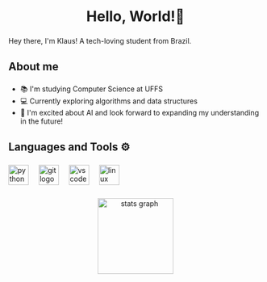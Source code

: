 <h1 align="center">Hello, World!👋</h1>

###

<p align="left">Hey there, I'm Klaus! A tech-loving student from Brazil.</p>

###

<h2 align="left">About me</h2>

###

<p align="left">
    <ul>
        <li>📚 I'm studying Computer Science at UFFS</li>
        <li>💻 Currently exploring algorithms and data structures</li>
        <li>🌟 I'm excited about AI and look forward to expanding my understanding in the future!</li>
    </ul>
</p>

###

<h2 align="left">Languages and Tools ⚙️</h2>

###

<div align="left">
  <img src="https://cdn.jsdelivr.net/gh/devicons/devicon/icons/python/python-original.svg" height="40" alt="python logo"  />
  <img width="12" />
  <img src="https://cdn.jsdelivr.net/gh/devicons/devicon/icons/git/git-original.svg" height="40" alt="git logo"  />
  <img width="12" />
  <img src="https://cdn.jsdelivr.net/gh/devicons/devicon/icons/vscode/vscode-original.svg" height="40" alt="vscode logo"  />
  <img width="12" />
  <img src="https://cdn.jsdelivr.net/gh/devicons/devicon/icons/linux/linux-original.svg" height="40" alt="linux logo"  />
</div>

###

<div align="center">
  <img src="https://github-readme-stats.vercel.app/api?username=KlausAnd&hide_title=false&hide_rank=false&show_icons=true&include_all_commits=true&count_private=true&disable_animations=false&theme=monokai&locale=en&hide_border=false&order=1" height="150" alt="stats graph"  />
</div>

###
